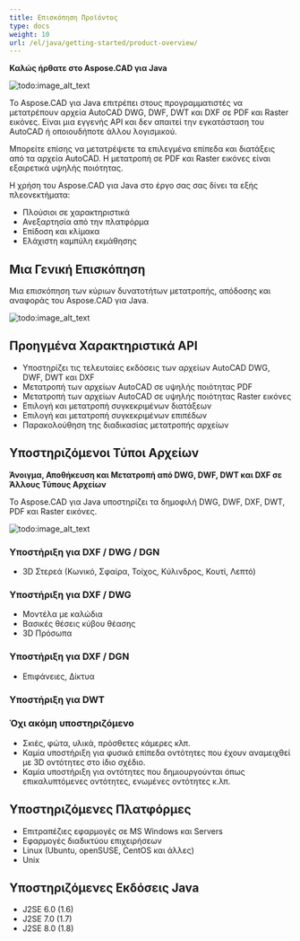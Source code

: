 ```yaml
---
title: Επισκόπηση Προϊόντος
type: docs
weight: 10
url: /el/java/getting-started/product-overview/
---
```


**Καλώς ήρθατε στο Aspose.CAD για Java**

![todo:image_alt_text](https://i.imgur.com/qHeCKck.png)

Το Aspose.CAD για Java επιτρέπει στους προγραμματιστές να μετατρέπουν αρχεία AutoCAD DWG, DWF, DWT και DXF σε PDF και Raster εικόνες. Είναι μια εγγενής API και δεν απαιτεί την εγκατάσταση του AutoCAD ή οποιουδήποτε άλλου λογισμικού.

Μπορείτε επίσης να μετατρέψετε τα επιλεγμένα επίπεδα και διατάξεις από τα αρχεία AutoCAD. Η μετατροπή σε PDF και Raster εικόνες είναι εξαιρετικά υψηλής ποιότητας.

Η χρήση του Aspose.CAD για Java στο έργο σας σας δίνει τα εξής πλεονεκτήματα:

- Πλούσιοι σε χαρακτηριστικά
- Ανεξαρτησία από την πλατφόρμα
- Επίδοση και κλίμακα
- Ελάχιστη καμπύλη εκμάθησης

## **Μια Γενική Επισκόπηση**
Μια επισκόπηση των κύριων δυνατοτήτων μετατροπής, απόδοσης και αναφοράς του Aspose.CAD για Java.

![todo:image_alt_text](https://i.imgur.com/vLNnhkj.png)
## **Προηγμένα Χαρακτηριστικά API**
- Υποστηρίζει τις τελευταίες εκδόσεις των αρχείων AutoCAD DWG, DWF, DWT και DXF
- Μετατροπή των αρχείων AutoCAD σε υψηλής ποιότητας PDF
- Μετατροπή των αρχείων AutoCAD σε υψηλής ποιότητας Raster εικόνες
- Επιλογή και μετατροπή συγκεκριμένων διατάξεων
- Επιλογή και μετατροπή συγκεκριμένων επιπέδων
- Παρακολούθηση της διαδικασίας μετατροπής αρχείων
## **Υποστηριζόμενοι Τύποι Αρχείων**
**Άνοιγμα, Αποθήκευση και Μετατροπή από DWG, DWF, DWT και DXF σε Άλλους Τύπους Αρχείων**

Το Aspose.CAD για Java υποστηρίζει τα δημοφιλή DWG, DWF, DXF, DWT, PDF και Raster εικόνες.

![todo:image_alt_text](/_assets/java/product-overview_1.png)
### **Υποστήριξη για DXF / DWG / DGN**
- 3D Στερεά (Κωνικό, Σφαίρα, Τοίχος, Κύλινδρος, Κουτί, Λεπτό)
### **Υποστήριξη για DXF / DWG**
- Μοντέλα με καλώδια
- Βασικές θέσεις κύβου θέασης
- 3D Πρόσωπα
### **Υποστήριξη για DXF / DGN**
- Επιφάνειες, Δίκτυα
### **Υποστήριξη για DWT**

### **Όχι ακόμη υποστηριζόμενο**
- Σκιές, φώτα, υλικά, πρόσθετες κάμερες κλπ.
- Καμία υποστήριξη για φυσικά επίπεδα οντότητες που έχουν αναμειχθεί με 3D οντότητες στο ίδιο σχέδιο.
- Καμία υποστήριξη για οντότητες που δημιουργούνται όπως επικαλυπτόμενες οντότητες, ενωμένες οντότητες κ.λπ.
## **Υποστηριζόμενες Πλατφόρμες**
- Επιτραπέζιες εφαρμογές σε MS Windows και Servers
- Εφαρμογές διαδικτύου επιχειρήσεων
- Linux (Ubuntu, openSUSE, CentOS και άλλες)
- Unix
## **Υποστηριζόμενες Εκδόσεις Java**
- J2SE 6.0 (1.6)
- J2SE 7.0 (1.7)
- J2SE 8.0 (1.8)
